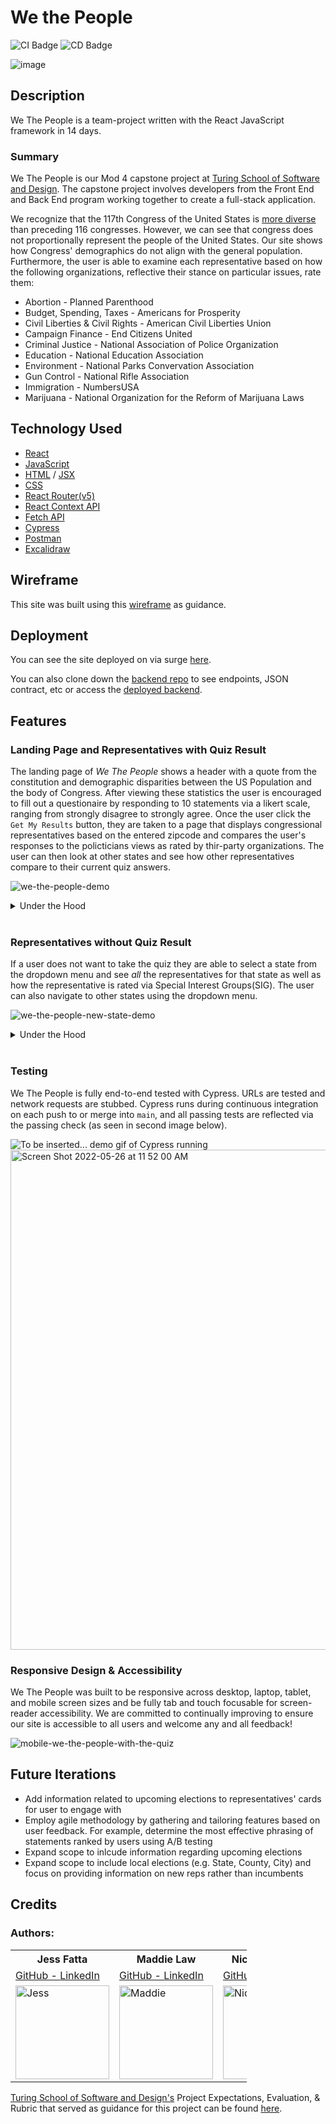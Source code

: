 # We the People


![CI Badge](https://github.com/Mod-4-Capstone/we-the-people-fe/actions/workflows/main.yml/badge.svg)  ![CD Badge](https://github.com/Mod-4-Capstone/we-the-people-fe/actions/workflows/deploy.yml/badge.svg)

![image](https://user-images.githubusercontent.com/63659270/170382980-d398f76c-595e-4e52-9868-e9441a22be2e.png)

## Description

We The People is a team-project written with the React JavaScript framework in 14 days.

### Summary 

We The People is our Mod 4 capstone project at [Turing School of Software and Design](https://turing.edu/). The capstone project involves developers from the Front End and Back End program working together to create a full-stack application.

We recognize that the 117th Congress of the United States is [more diverse](https://www.pewresearch.org/fact-tank/2021/03/10/the-changing-face-of-congress/) than preceding 116 congresses. However, we can see that congress does not proportionally represent the people of the United States. Our site shows how Congress' demographics do not align with the general population. Furthermore, the user is able to examine each representative based on how the following organizations, reflective their stance on particular issues, rate them:
- Abortion - Planned Parenthood
- Budget, Spending, Taxes - Americans for Prosperity
- Civil Liberties & Civil Rights - American Civil Liberties Union
- Campaign Finance - End Citizens United
- Criminal Justice - National Association of Police Organization
- Education - National Education Association
- Environment - National Parks Convervation Association
- Gun Control - National Rifle Association
- Immigration - NumbersUSA
- Marijuana - National Organization for the Reform of Marijuana Laws

## Technology Used
- [React](https://reactjs.org/)
- [JavaScript](https://developer.mozilla.org/en-US/docs/Web/JavaScript)
- [HTML](https://developer.mozilla.org/en-US/docs/Learn/Getting_started_with_the_web/HTML_basics) / [JSX](https://reactjs.org/docs/introducing-jsx.html)
- [CSS](https://developer.mozilla.org/en-US/docs/Web/CSS)
- [React Router(v5)](https://v5.reactrouter.com/)
- [React Context API](https://reactjs.org/docs/context.html)
- [Fetch API](https://developer.mozilla.org/en-US/docs/Web/API/Fetch_API/Using_Fetch)
- [Cypress](https://www.cypress.io/)
- [Postman](https://www.postman.com/)
- [Excalidraw](https://excalidraw.com/)
  
## Wireframe
This site was built using this [wireframe](https://excalidraw.com/#room=4cf813c075fa07f1f8b0,0TMMUQkLfs2zU2xTwAmx4Q) as guidance.

## Deployment
You can see the site deployed on via surge [here](https://wethepeople.surge.sh/).

You can also clone down the [backend repo](https://github.com/Mod-4-Capstone/we_the_people_be) to see endpoints, JSON contract, etc or access the [deployed backend](https://we-the-people-be.herokuapp.com/).

## Features

### Landing Page and Representatives with Quiz Result

The landing page of <em>We The People</em> shows a header with a quote from the constitution and demographic disparities between the US Population and the body of Congress. After viewing these statistics the user is encouraged to fill out a questionaire by responding to 10 statements via a likert scale, ranging from strongly disagree to strongly agree. Once the user click the `Get My Results` button, they are taken to a page that displays congressional representatives based on the entered zipcode and compares the user's responses to the policticians views as rated by thir-party organizations. The user can then look at other states and see how other representatives compare to their current quiz answers.

![we-the-people-demo](https://user-images.githubusercontent.com/92049763/170544523-da554ee4-237c-4572-bedf-7def90dfd83a.gif)

<details>
  <summary>Under the Hood</summary>
    Components `App`, `Layout`, `Header`, `Footer`, and the controlled-form of `Quiz` are being rendered. Within `Header` the component `State Dropdown` is being rendered. The user is able to fill out two inputs and respond to the 10 statements via a rating on a likert scale. Once the user clicks `Get My Results!` they are taken to the Representatives with Quiz Result view. The user's quiz responses are sent to our backend server, along with the user's zipcode. The user's congressional representatives based on zip code and state senators are returned from the server. The user's responses are held in state as well as being sent to the backend and are used to calculate matches, in percentages, to how representatives are rated by third-party organizations. The user can select other states to see how they apply based on their current quiz responses that are held in state by React.
</details>
</br>

### Representatives without Quiz Result

If a user does not want to take the quiz they are able to select a state from the dropdown menu and see <em>all</em> the representatives for that state as well as how the representative is rated via Special Interest Groups(SIG). The user can also navigate to other states using the dropdown menu.

![we-the-people-new-state-demo](https://user-images.githubusercontent.com/92049763/170546639-adfc9d80-ae3d-47b1-b3c6-bc4cdf4c1503.gif)

<details>
  <summary>Under the Hood</summary>
  A POST request is sent the the server and responses similar to those shown for a user who has taken the quiz are displayed. These cards conditionally display information to the user that are particular to the representative, but do not include the user's thoughts as those would have to be gathered throught the quiz.
</details>
</br>

### Testing

We The People is fully end-to-end tested with Cypress. URLs are tested and network requests are stubbed. Cypress runs during continuous integration on each push to or merge into `main`, and all passing tests are reflected via the passing check (as seen in second image below).

![To be inserted... demo gif of Cypress running](https://media.giphy.com/media/yW7Ntn4RwJKbaaOwp4/giphy.gif)
<img width="800" alt="Screen Shot 2022-05-26 at 11 52 00 AM" src="https://user-images.githubusercontent.com/92831895/170550656-2d1cc1a9-b182-4c00-88f1-4e42a6d18e11.png">


### Responsive Design & Accessibility

We The People was built to be responsive across desktop, laptop, tablet, and mobile screen sizes and be fully tab and touch focusable for screen-reader accessibility. We are committed to continually improving to ensure our site is accessible to all users and welcome any and all feedback!

![mobile-we-the-people-with-the-quiz](https://user-images.githubusercontent.com/63659270/170545377-e8edbaf7-4894-4f2b-bd84-791326a84a7a.gif)

## Future Iterations
- Add information related to upcoming elections to representatives' cards for user to engage with
- Employ agile methodology by gathering and tailoring features based on user feedback. For example, determine the most effective phrasing of statements ranked by users using A/B testing
- Expand scope to inlcude information regarding upcoming elections
- Expand scope to include local elections (e.g. State, County, City) and focus on providing information on new reps rather than incumbents

## Credits
### Authors: 
<table style="width:75%">
    <tr>
        <th>Jess Fatta</th>
        <th> Maddie Law</th>
        <th> Nicole Valentini</td>
        <th> Zach Liibbe</td>
    </tr>
    <tr>
        <td>  
        <a href="https://github.com/JessFatta">GitHub  -
        <a href="https://www.linkedin.com/in/jessica-fatta/">LinkedIn</td>
        </td>
        <td>
        <a href="https://github.com/maddielaw">GitHub  -
        <a href="https://www.linkedin.com/in/mlaw1/">LinkedIn</td>
        </td>
        <td>
        <a href="https://github.com/nvalentini21">GitHub  -
        <a href="https://www.linkedin.com/in/nicole-valentini-9a576516b/">LinkedIn</td>
        </td>
        <td>
        <a href="https://github.com/zliibbe">GitHub  -
        <a href="https://www.linkedin.com/in/zachliibbe/">LinkedIn
        </td>
    </tr>
    <tr>
    </tr>
    <tr>
<td><img src="https://github.com/JessFatta.png" alt="Jess"
 width="150" height="auto" /></td>
<td><img src="https://github.com/maddielaw.png" alt="Maddie"
 width="150" height="auto" /></td>
 <td><img src="https://github.com/nvalentini21.png" alt="Nicole"
 width="150" height="auto" /></td>
 <td><img src="https://github.com/zliibbe.png" alt="Zach"
 width="150" height="auto" /></td>
</table>
</tr>

[Turing School of Software and Design's](https://github.com/turingschool-examples) Project Expectations, Evaluation, & Rubric that served as guidance for this project can be found [here](https://mod4.turing.edu/projects/capstone/).